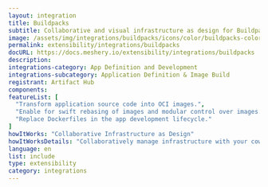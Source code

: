 ```yaml
---
layout: integration
title: Buildpacks
subtitle: Collaborative and visual infrastructure as design for Buildpacks
image: /assets/img/integrations/buildpacks/icons/color/buildpacks-color.svg
permalink: extensibility/integrations/buildpacks
docURL: https://docs.meshery.io/extensibility/integrations/buildpacks
description: 
integrations-category: App Definition and Development
integrations-subcategory: Application Definition & Image Build
registrant: Artifact Hub
components: 
featureList: [
  "Transform application source code into OCI images.",
  "Enable for swift rebasing of images and modular control over images.",
  "Replace Dockerfiles in the app development lifecycle."
]
howItWorks: "Collaborative Infrastructure as Design"
howItWorksDetails: "Collaboratively manage infrastructure with your coworkers synchronously sharing the same designs."
language: en
list: include
type: extensibility
category: integrations
---
```

